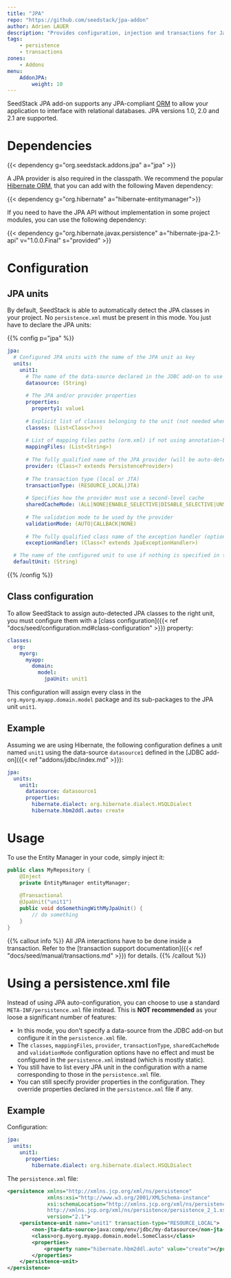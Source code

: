 ```yaml
---
title: "JPA"
repo: "https://github.com/seedstack/jpa-addon"
author: Adrien LAUER
description: "Provides configuration, injection and transactions for Java Persistence API 1.0, 2.0 and 2.1."
tags:
    - persistence
    - transactions
zones:
    - Addons
menu:
    AddonJPA:
        weight: 10
---
```


SeedStack JPA add-on supports any JPA-compliant [ORM](https://en.wikipedia.org/wiki/Object-relational_mapping) to allow 
your application to interface with relational databases. JPA versions 1.0, 2.0 and 2.1 are supported.

# Dependencies

{{< dependency g="org.seedstack.addons.jpa" a="jpa" >}}

A JPA provider is also required in the classpath. We recommend the popular [Hibernate ORM](http://hibernate.org/orm/), that
you can add with the following Maven dependency:

{{< dependency g="org.hibernate" a="hibernate-entitymanager">}}

If you need to have the JPA API without implementation in some project modules, you can use the following dependency:
 
{{< dependency g="org.hibernate.javax.persistence" a="hibernate-jpa-2.1-api" v="1.0.0.Final" s="provided" >}}
 
# Configuration

## JPA units

By default, SeedStack is able to automatically detect the JPA classes in your project. No `persistence.xml` must be present
in this mode. You just have to declare the JPA units:

{{% config p="jpa" %}}
```yaml
jpa:
  # Configured JPA units with the name of the JPA unit as key
  units: 
    unit1:
      # The name of the data-source declared in the JDBC add-on to use
      datasource: (String)
      
      # The JPA and/or provider properties
      properties:
        property1: value1
      
      # Explicit list of classes belonging to the unit (not needed when using auto-detection)
      classes: (List<Class<?>>)
      
      # List of mapping files paths (orm.xml) if not using annotation-based mapping 
      mappingFiles: (List<String>)
      
      # The fully qualified name of the JPA provider (will be auto-detected if not specified)
      provider: (Class<? extends PersistenceProvider>)
      
      # The transaction type (local or JTA)
      transactionType: (RESOURCE_LOCAL|JTA)
      
      # Specifies how the provider must use a second-level cache
      sharedCacheMode: (ALL|NONE|ENABLE_SELECTIVE|DISABLE_SELECTIVE|UNSPECIFIED)
      
      # The validation mode to be used by the provider
      validationMode: (AUTO|CALLBACK|NONE)
      
      # The fully qualified class name of the exception handler (optional)
      exceptionHandler: (Class<? extends JpaExceptionHandler>)

  # The name of the configured unit to use if nothing is specified in the '@JpaUnit' annotation    
  defaultUnit: (String)
```
{{% /config %}}   
 
## Class configuration

To allow SeedStack to assign auto-detected JPA classes to the right unit, you must configure them with a [class configuration]({{< ref "docs/seed/configuration.md#class-configuration" >}}) 
property:

```yaml
classes:
  org:
    myorg:
      myapp:
        domain:
          model:
            jpaUnit: unit1
```

This configuration will assign every class in the `org.myorg.myapp.domain.model` package and its sub-packages to the 
JPA unit `unit1`.

## Example

Assuming we are using Hibernate, the following configuration defines a unit named `unit1` using the data-source 
`datasource1` defined in the [JDBC add-on]({{< ref "addons/jdbc/index.md" >}}):

```yaml
jpa:
  units:
    unit1:
      datasource: datasource1
      properties:
        hibernate.dialect: org.hibernate.dialect.HSQLDialect
        hibernate.hbm2ddl.auto: create
```

# Usage

To use the Entity Manager in your code, simply inject it:

```java
public class MyRepository {
    @Inject
    private EntityManager entityManager;
    
    @Transactional
    @JpaUnit("unit1")
    public void doSomethingWithMyJpaUnit() {
        // do something
    }
}
```

{{% callout info %}}
All JPA interactions have to be done inside a transaction. Refer to the [transaction support documentation]({{< ref "docs/seed/manual/transactions.md" >}}) for details. 
{{% /callout %}}

# Using a persistence.xml file

Instead of using JPA auto-configuration, you can choose to use a standard `META-INF/persistence.xml` file instead.
This is **NOT recommended** as your loose a significant number of features: 
 
* In this mode, you don't specify a data-source from the JDBC add-on but configure it in the `persistence.xml` file. 
* The `classes`, `mappingFiles`, `provider`, `transactionType`, `sharedCacheMode` and `validationMode` configuration options
have no effect and must be configured in the `persistence.xml` instead (which is mostly static).
* You still have to list every JPA unit in the configuration with a name corresponding to those in the `persistence.xml` file.
* You can still specify provider properties in the configuration. They override properties declared in the `persistence.xml`
file if any.

## Example

Configuration:

```yaml
jpa:
  units:
    unit1:
      properties:
        hibernate.dialect: org.hibernate.dialect.HSQLDialect
```

The `persistence.xml` file:

```xml
<persistence xmlns="http://xmlns.jcp.org/xml/ns/persistence"
             xmlns:xsi="http://www.w3.org/2001/XMLSchema-instance"
             xsi:schemaLocation="http://xmlns.jcp.org/xml/ns/persistence
             http://xmlns.jcp.org/xml/ns/persistence/persistence_2_1.xsd"
             version="2.1">
    <persistence-unit name="unit1" transaction-type="RESOURCE_LOCAL">
        <non-jta-data-source>java:comp/env/jdbc/my-datasource</non-jta-data-source>
        <class>org.myorg.myapp.domain.model.SomeClass</class>
        <properties>
            <property name="hibernate.hbm2ddl.auto" value="create"></property>
        </properties>
    </persistence-unit>
</persistence>
```